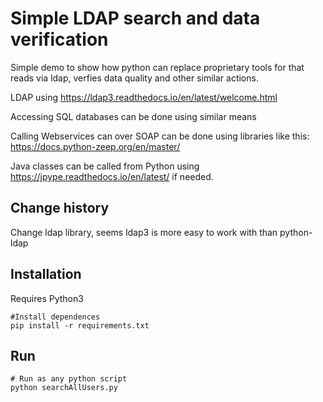 # Simple LDAP search and data verification

Simple demo to show how python can replace proprietary tools for that reads via ldap, verfies data quality and other similar actions.

LDAP using https://ldap3.readthedocs.io/en/latest/welcome.html

Accessing SQL databases can be done using similar means

Calling Webservices can over SOAP can be done using libraries like this: https://docs.python-zeep.org/en/master/ 

Java classes can be called from Python using https://jpype.readthedocs.io/en/latest/ if needed. 


## Change history

Change ldap library, seems ldap3 is more easy to work with than python-ldap

## Installation

Requires Python3

```
#Install dependences
pip install -r requirements.txt
```


## Run

```
# Run as any python script
python searchAllUsers.py 
```